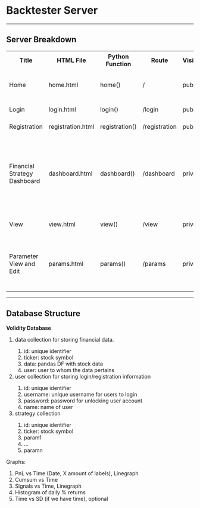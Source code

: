 <h1>Backtester Server</h1>
<hr>
<h2>Server Breakdown</h2>
<table>
    <tr>
        <th>Title</th>
        <th>HTML File</th>
        <th>Python Function</th>
        <th>Route</th>
        <th>Visibility</th>
        <th>Description</th>
    </tr>
    <tr>
        <td>Home</td>
        <td>home.html</td>
        <td>home()</td>
        <td>/</td>
        <td>public</td>
        <td>Home page for landing HTTP requests.</td>
    </tr>
    <tr>
        <td>Login</td>
        <td>login.html</td>
        <td>login()</td>
        <td>/login</td>
        <td>public</td>
        <td>Login page for users.</td>
    </tr>
    <tr>
        <td>Registration</td>
        <td>registration.html</td>
        <td>registration()</td>
        <td>/registration</td>
        <td>public</td>
        <td>Account creation.</td>
    </tr>
    <tr>
        <td>Financial Strategy Dashboard</td>
        <td>dashboard.html</td>
        <td>dashboard()</td>
        <td>/dashboard</td>
        <td>private</td>
        <td>Page for viewing previously saved financial strategies and creating new strategies.</td>
    </tr>
    <tr>
        <td>View</td>
        <td>view.html</td>
        <td>view()</td>
        <td>/view</td>
        <td>private</td>
        <td>Viewing analysis results.</td>
    </tr>
    <tr>
        <td>Parameter View and Edit</td>
        <td>params.html</td>
        <td>params()</td>
        <td>/params</td>
        <td>private</td>
        <td>Viewing and editing parameters for saving previously saved strategies.</td>
    </tr>
</table>
<hr>
<h2>Database Structure</h2>
<strong>Volidity Database</strong>
<ol>
<li>data collection for storing financial data.</li>
    <ol>
        <li>id: unique identifier</li>
        <li>ticker: stock symbol</li>
        <li>data: pandas DF with stock data</li>
        <li>user: user to whom the data pertains</li>
    </ol>
<li>user collection for storing login/registration information</li>
    <ol>
        <li>id: unique identifier</li>
        <li>username: unique username for users to login</li>
        <li>password: password for unlocking user account</li>
        <li>name: name of user</li>
    </ol>
<li>strategy collection</li>
    <ol>
        <li>id: unique identifier</li>
        <li>ticker: stock symbol</li>
        <li>param1</li>
        <li>...</li>
        <li>paramn</li>
    </ol>
</ol>

Graphs:
1)  PnL vs Time (Date, X amount of labels), Linegraph
2)  Cumsum vs Time 
3)  Signals vs Time, Linegraph
4)  Histogram of daily % returns
5)  Time vs SD (if we have time), optional
